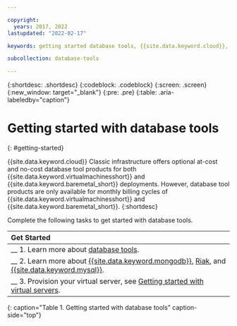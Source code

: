 ```yaml
---

copyright:
  years: 2017, 2022
lastupdated: "2022-02-17"

keywords: getting started database tools, {{site.data.keyword.cloud}}, {{site.data.keyword.virtualmachinesshort}}, {{site.data.keyword.baremetal_short}}

subcollection: database-tools

---
```


{:shortdesc: .shortdesc}
{:codeblock: .codeblock}
{:screen: .screen}
{:new_window: target="_blank"}
{:pre: .pre}
{:table: .aria-labeledby="caption"}


# Getting started with database tools
{: #getting-started}

{{site.data.keyword.cloud}} Classic infrastructure offers optional at-cost and no-cost database tool products for both {{site.data.keyword.virtualmachinesshort}} and {{site.data.keyword.baremetal_short}} deployments. However, database tool products are only available for monthly billing cycles of {{site.data.keyword.virtualmachinesshort}} and {{site.data.keyword.baremetal_short}}.
{:shortdesc}

Complete the following tasks to get started with database tools.

| Get Started       |
|:------------------|
| __ 1. Learn more about [database tools](/docs/database-tools?topic=database-tools-dbt-about). |
| __ 2. Learn more about [{{site.data.keyword.mongodb}}](/docs/database-tools?topic=database-tools-dbt-about), [Riak](/docs/database-tools?topic=database-tools-dbt-about-riak), and [{{site.data.keyword.mysql}}](/docs/database-tools?topic=database-tools-dbt-mysql-security). |
| __ 3. Provision your virtual server, see [Getting started with virtual servers](/docs/virtual-servers?topic=virtual-servers-getting-started-tutorial). |
{: caption="Table 1. Getting started with database tools" caption-side="top"}
